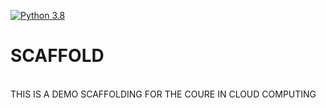 [![Python 3.8](https://github.com/LucaParolo/SCAFFOLD/actions/workflows/main.yml/badge.svg)](https://github.com/LucaParolo/SCAFFOLD/actions/workflows/main.yml)


# SCAFFOLD
\
THIS IS A DEMO SCAFFOLDING FOR THE COURE IN CLOUD COMPUTING


